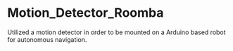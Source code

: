 # Motion_Detector_Roomba
Utilized a motion detector in order to be mounted on a Arduino based robot for autonomous navigation.
